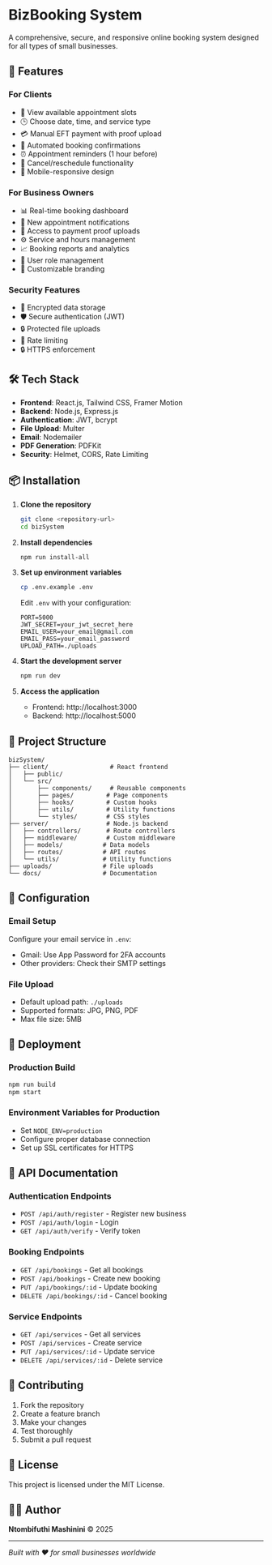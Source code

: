 # BizBooking System

A comprehensive, secure, and responsive online booking system designed for all types of small businesses.

## 🚀 Features

### For Clients
- 📅 View available appointment slots
- 🕒 Choose date, time, and service type
- 💳 Manual EFT payment with proof upload
- 📧 Automated booking confirmations
- ⏰ Appointment reminders (1 hour before)
- 🔄 Cancel/reschedule functionality
- 📱 Mobile-responsive design

### For Business Owners
- 📊 Real-time booking dashboard
- 🔔 New appointment notifications
- 📁 Access to payment proof uploads
- ⚙️ Service and hours management
- 📈 Booking reports and analytics
- 👥 User role management
- 🎨 Customizable branding

### Security Features
- 🔐 Encrypted data storage
- 🛡️ Secure authentication (JWT)
- 🔒 Protected file uploads
- 🚫 Rate limiting
- 🔒 HTTPS enforcement

## 🛠️ Tech Stack

- **Frontend**: React.js, Tailwind CSS, Framer Motion
- **Backend**: Node.js, Express.js
- **Authentication**: JWT, bcrypt
- **File Upload**: Multer
- **Email**: Nodemailer
- **PDF Generation**: PDFKit
- **Security**: Helmet, CORS, Rate Limiting

## 📦 Installation

1. **Clone the repository**
   ```bash
   git clone <repository-url>
   cd bizSystem
   ```

2. **Install dependencies**
   ```bash
   npm run install-all
   ```

3. **Set up environment variables**
   ```bash
   cp .env.example .env
   ```
   Edit `.env` with your configuration:
   ```
   PORT=5000
   JWT_SECRET=your_jwt_secret_here
   EMAIL_USER=your_email@gmail.com
   EMAIL_PASS=your_email_password
   UPLOAD_PATH=./uploads
   ```

4. **Start the development server**
   ```bash
   npm run dev
   ```

5. **Access the application**
   - Frontend: http://localhost:3000
   - Backend: http://localhost:5000

## 📁 Project Structure

```
bizSystem/
├── client/                 # React frontend
│   ├── public/
│   └── src/
│       ├── components/     # Reusable components
│       ├── pages/         # Page components
│       ├── hooks/         # Custom hooks
│       ├── utils/         # Utility functions
│       └── styles/        # CSS styles
├── server/                # Node.js backend
│   ├── controllers/       # Route controllers
│   ├── middleware/        # Custom middleware
│   ├── models/           # Data models
│   ├── routes/           # API routes
│   └── utils/            # Utility functions
├── uploads/              # File uploads
└── docs/                 # Documentation
```

## 🔧 Configuration

### Email Setup
Configure your email service in `.env`:
- Gmail: Use App Password for 2FA accounts
- Other providers: Check their SMTP settings

### File Upload
- Default upload path: `./uploads`
- Supported formats: JPG, PNG, PDF
- Max file size: 5MB

## 🚀 Deployment

### Production Build
```bash
npm run build
npm start
```

### Environment Variables for Production
- Set `NODE_ENV=production`
- Configure proper database connection
- Set up SSL certificates for HTTPS

## 📝 API Documentation

### Authentication Endpoints
- `POST /api/auth/register` - Register new business
- `POST /api/auth/login` - Login
- `GET /api/auth/verify` - Verify token

### Booking Endpoints
- `GET /api/bookings` - Get all bookings
- `POST /api/bookings` - Create new booking
- `PUT /api/bookings/:id` - Update booking
- `DELETE /api/bookings/:id` - Cancel booking

### Service Endpoints
- `GET /api/services` - Get all services
- `POST /api/services` - Create service
- `PUT /api/services/:id` - Update service
- `DELETE /api/services/:id` - Delete service

## 🤝 Contributing

1. Fork the repository
2. Create a feature branch
3. Make your changes
4. Test thoroughly
5. Submit a pull request

## 📄 License

This project is licensed under the MIT License.

## 👨‍💻 Author

**Ntombifuthi Mashinini** © 2025

---

*Built with ❤️ for small businesses worldwide* 